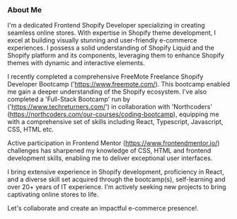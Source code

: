 ### About Me

I'm a dedicated Frontend Shopify Developer specializing in creating seamless online stores. With expertise in Shopify theme development, I excel at building visually stunning and user-friendly e-commerce experiences. I possess a solid understanding of Shopify Liquid and the Shopify platform and its components, leveraging them to enhance Shopify themes with dynamic and interactive elements.

I recently completed a comprehensive FreeMote Freelance Shopify Developer Bootcamp ('https://www.freemote.com/).  This bootcamp enabled me gain a deeper understanding of the Shopify ecosystem. I've also completed a 'Full-Stack Bootcamp' run by ('https://www.techreturners.com/') in collaboration with 'Northcoders' (https://northcoders.com/our-courses/coding-bootcamp), equipping me with a comprehensive set of skills including React, Typescript, Javascript, CSS, HTML etc.

Active participation in Frontend Mentor (https://www.frontendmentor.io/) challenges has sharpened my knowledge of CSS, HTML and frontend development skills, enabling me to deliver exceptional user interfaces.

I bring extensive experience in Shopify development, proficiency in React, and a diverse skill set acquired through the bootcamp(s), self-learning and over 20+ years of IT experience. I'm actively seeking new projects to bring captivating online stores to life.

Let's collaborate and create an impactful e-commerce presence!. <br>

<!--
Hi there 👋
**lblake/lblake** is a ✨ _special_ ✨ repository because its `README.md` (this file) appears on your GitHub profile.

Here are some ideas to get you started:

- 🔭 I’m currently working on ...
- 🌱 I’m currently learning ...
- 👯 I’m looking to collaborate on ...
- 🤔 I’m looking for help with ...
- 💬 Ask me about ...
- 📫 How to reach me: ...
- 😄 Pronouns: ...
- ⚡ Fun fact: ...
-->
